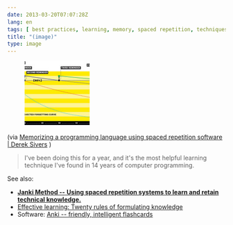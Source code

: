 ```yaml
---
date: 2013-03-20T07:07:28Z
lang: en
tags: [ best practices, learning, memory, spaced repetition, techniques ]
title: "(image)"
type: image
---
```


<figure>
<a
href="https://hugo.ferreira.cc/via-memorizing-a-programming-language-using/attachment/536/"
rel="attachment"><img
src="tumblr_mjz014q6SY1qz82meo1_1280-150x150.jpg"
width="150" height="150" /></a></figure>

(via [Memorizing a programming language using spaced repetition software
 |  Derek Sivers](http://sivers.org/srs) )

> I've been doing this for a year, and it's the most helpful learning
> technique I've found in 14 years of computer programming.

See also:

-   [**Janki Method --** **Using spaced repetition systems to learn and
    retain technical
    knowledge.**](http://www.jackkinsella.ie/2011/12/05/janki-method.html)
-   [Effective learning: Twenty rules of formulating
    knowledge](http://www.supermemo.com/articles/20rules.htm)
-   Software: [Anki -- friendly, intelligent
    flashcards](http://ankisrs.net/)

